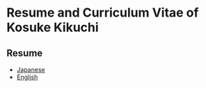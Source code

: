 # Resume and Curriculum Vitae of Kosuke Kikuchi

## Resume
* [Japanese](japanese.md)
* [English](english.md)
